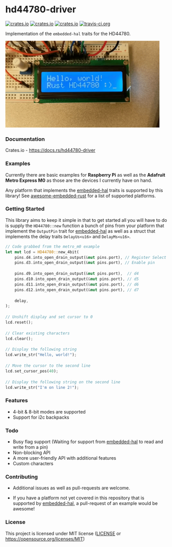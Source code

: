 # hd44780-driver

[![crates.io](https://img.shields.io/crates/v/hd44780-driver.svg)](https://crates.io/crates/hd44780-driver)
[![crates.io](https://img.shields.io/crates/d/hd44780-driver.svg)](https://crates.io/crates/hd44780-driver)
[![crates.io](https://img.shields.io/crates/l/hd44780-driver.svg)](https://crates.io/crates/hd44780-driver)
[![travis-ci.org](https://travis-ci.org/JohnDoneth/hd44780-driver.svg?branch=master)](https://travis-ci.org/JohnDoneth/hd44780-driver)

Implementation of the `embedded-hal` traits for the HD44780.

![](/header.gif)


### Documentation

Crates.io - https://docs.rs/hd44780-driver

### Examples

Currently there are basic examples for **Raspberry Pi** as well as the **Adafruit Metro Express M0** as those are the devices I currently have on hand. 

Any platform that implements the [embedded-hal](https://github.com/rust-embedded/embedded-hal) traits is supported by this library! See [awesome-embedded-rust](https://github.com/rust-embedded/awesome-embedded-rust#hal-implementation-crates) for a list of supported platforms.

### Getting Started

This library aims to keep it simple in that to get started all you will have to do is supply the `HD44780::new` function a bunch of pins from your platform that implement the `OutputPin` trait for [embedded-hal](https://github.com/rust-embedded/embedded-hal) as well as a struct that implements the delay traits `DelayUs<u16>`  and `DelayMs<u16>`.

```rust
// Code grabbed from the metro_m0 example
let mut lcd = HD44780::new_4bit(
    pins.d4.into_open_drain_output(&mut pins.port), // Register Select pin
    pins.d3.into_open_drain_output(&mut pins.port), // Enable pin

    pins.d9.into_open_drain_output(&mut pins.port),  // d4
    pins.d10.into_open_drain_output(&mut pins.port), // d5
    pins.d11.into_open_drain_output(&mut pins.port), // d6
    pins.d12.into_open_drain_output(&mut pins.port), // d7

    delay,
);

// Unshift display and set cursor to 0
lcd.reset(); 

// Clear existing characters
lcd.clear(); 

// Display the following string
lcd.write_str("Hello, world!");

// Move the cursor to the second line
lcd.set_cursor_pos(40);

// Display the following string on the second line
lcd.write_str("I'm on line 2!");
```

### Features
- 4-bit & 8-bit modes are supported
- Support for i2c backpacks

### Todo
- Busy flag support (Waiting for support from [embedded-hal](https://github.com/rust-embedded/embedded-hal) to read and write from a pin)
- Non-blocking API
- A more user-friendly API with additional features
- Custom characters

### Contributing

- Additional issues as well as pull-requests are welcome.

- If you have a platform not yet covered in this repository that is supported by [embedded-hal](https://github.com/rust-embedded/embedded-hal), a pull-request of an example would be awesome!

### License

This project is licensed under MIT license ([LICENSE](https://github.com/kunerd/clerk/blob/master/docs/CONTRIBUTING.md) or <https://opensource.org/licenses/MIT>)
